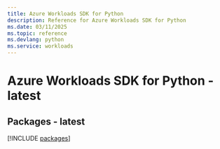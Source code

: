 ```yaml
---
title: Azure Workloads SDK for Python
description: Reference for Azure Workloads SDK for Python
ms.date: 03/11/2025
ms.topic: reference
ms.devlang: python
ms.service: workloads
---
```

# Azure Workloads SDK for Python - latest
## Packages - latest
[!INCLUDE [packages](workloads-index.md)]